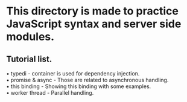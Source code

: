 # This directory is made to practice JavaScript syntax and server side modules.

## Tutorial list.
• typedi - container is used for dependency injection. <br>
• promise & async - Those are related to asynchronous handling. <br>
• this binding - Showing this binding with some examples. <br> 
• worker thread - Parallel handling. <br> 
